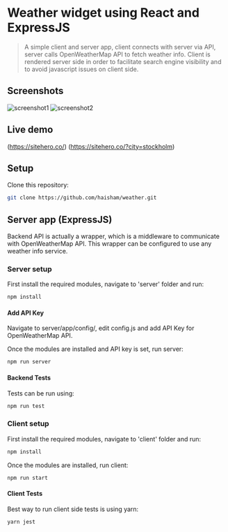 # Weather widget using React and ExpressJS
> A simple client and server app, client connects with server via API, server calls OpenWeatherMap API to fetch weather info. Client is rendered server side in order to facilitate search engine visibility and to avoid javascript issues on client side.

## Screenshots
![screenshot1](https://sweetmatchsnaps.s3.amazonaws.com/screenshot1.png)
![screenshot2](https://sweetmatchsnaps.s3.amazonaws.com/screenshot2.png)

## Live demo
(https://sitehero.co/)  (https://sitehero.co/?city=stockholm)

## Setup
Clone this repository:

```sh
git clone https://github.com/haisham/weather.git
```

## Server app (ExpressJS)
Backend API is actually a wrapper, which is a middleware to communicate with OpenWeatherMap API. This wrapper can be configured to use any weather info service.

### Server setup
First install the required modules, navigate to 'server' folder and run:

```sh
npm install 
```
#### Add API Key
Navigate to server/app/config/, edit config.js and add API Key for OpenWeatherMap API.

Once the modules are installed and API key is set, run server:

```sh
npm run server 
```

#### Backend Tests
Tests can be run using:
```sh
npm run test 
```

### Client setup
First install the required modules, navigate to 'client' folder and run:

```sh
npm install 
```

Once the modules are installed, run client:

```sh
npm run start 
```

#### Client Tests
Best way to run client side tests is using yarn:
```sh
yarn jest
```